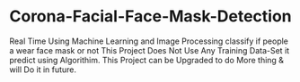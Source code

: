 # Corona-Facial-Face-Mask-Detection
Real Time Using Machine Learning and Image Processing classify if people a wear face mask or not This Project Does Not Use Any Training Data-Set it predict using Algorithim. This Project can be Upgraded to do More thing &amp; will Do it in future.
